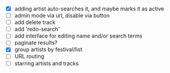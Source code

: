 - [x] adding artist auto-searches it, and maybe marks it as active
- [ ] admin mode via url, disable via button
- [ ] add delete track
- [ ] add 'redo-search'
- [ ] add interface for editing name and/or search terms
- [ ] paginate results?
- [x] group artists by festival/list
- [ ] URL routing
- [ ] starring artists and tracks
